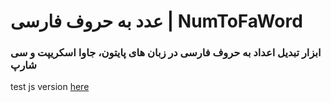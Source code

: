 # عدد به حروف فارسی | NumToFaWord 
### ابزار تبدیل اعداد به حروف فارسی در زبان های پایتون، جاوا اسکریپت و سی شارپ  
test js version [here](https://amirmahdyjebreily.github.io/NumToFaWordJS/)

